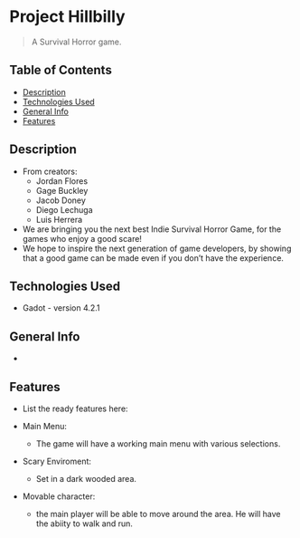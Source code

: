 # Project Hillbilly
> A Survival Horror game.
> <!--Live demo [_here_](https://www.example.com). <!-- If you have the project hosted somewhere, include the link here. -->

## Table of Contents
* [Description](#description)
* [Technologies Used](#technologies-used)
* [General Info](#general-info)
* [Features](#features)
<!-- * [License](#license) -->

## Description
- From creators:
    - Jordan Flores
    - Gage Buckley
    - Jacob Doney
    - Diego Lechuga
    - Luis Herrera
- We are bringing you the next best Indie Survival Horror Game, for the games who enjoy a good scare!
- We hope to inspire the next generation of game developers, by showing that a good game can be made even if you don’t have the experience.
<!-- You don't have to answer all the questions - just the ones relevant to your project. -->


## Technologies Used
- Gadot - version 4.2.1

## General Info
-

## Features
- List the ready features here:

- Main Menu:
    - The game will have a working main menu with various selections.

-  Scary Enviroment:
    - Set in a dark wooded area.

- Movable character:
    - the main player will be able to move around the area. He will have the abiity to walk and run.

<!-- Optional -->
<!-- ## License -->
<!-- This project is open source and available under the [... License](). -->

<!-- You don't have to include all sections - just the one's relevant to your project -->
